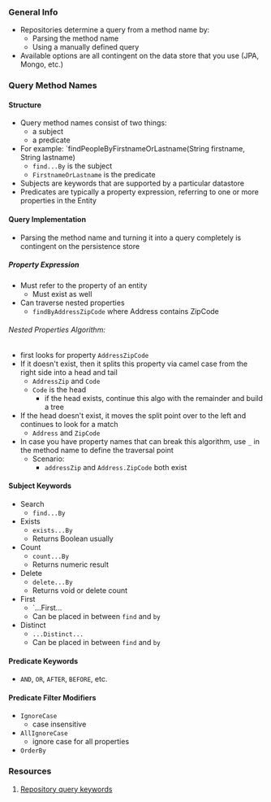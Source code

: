 ### General Info
* Repositories determine a query from a method name by:
	* Parsing the method name
	* Using a manually defined query
* Available options are all contingent on the data store that you use (JPA, Mongo, etc.)
### Query Method Names
#### Structure
* Query method names consist of two things:
	* a subject
	* a predicate
* For example: `findPeopleByFirstnameOrLastname(String firstname, String lastname)
	* `find...By` is the subject
	* `FirstnameOrLastname` is the predicate
* Subjects are keywords that are supported by a particular datastore
* Predicates are typically a property expression, referring to one or more properties in the Entity
#### Query Implementation
* Parsing the method name and turning it into a query completely is contingent on the persistence store
##### Property Expression
* Must refer to the property of an entity
	* Must exist as well 
* Can traverse nested properties
	* `findByAddressZipCode` where Address contains ZipCode
###### Nested Properties Algorithm:
* first looks for property `AddressZipCode`
* If it doesn't exist, then it splits this property via camel case from the right side into a head and tail
	* `AddressZip` and `Code`
	* `Code` is the head
		* if the head exists, continue this algo with the remainder and build a tree
* If the head doesn't exist, it moves the split point over to the left and continues to look for a match
	* `Address` and `ZipCode`
* In case you have property names that can break this algorithm, use `_` in the method name to define the traversal point
	* Scenario:
		* `addressZip` and `Address.ZipCode` both exist
#### Subject Keywords
* Search
	* `find...By`
* Exists
	* `exists...By`
	* Returns Boolean usually
* Count
	* `count...By`
	* Returns numeric result
*  Delete
	* `delete...By`
	* Returns void or delete count
* First
	* `...First<number>...
	* Can be placed  in between `find` and `by`
* Distinct
	* `...Distinct...`
	* Can be placed  in between `find` and `by`
#### Predicate Keywords
* `AND`, `OR`, `AFTER`, `BEFORE`, etc.
#### Predicate Filter Modifiers
* `IgnoreCase`
	* case insensitive
* `AllIgnoreCase`
	* ignore case for all properties
* `OrderBy`
### Resources
1. [Repository query keywords](https://docs.spring.io/spring-data/commons/reference/repositories/query-keywords-reference.html#appendix.query.method.subject)

